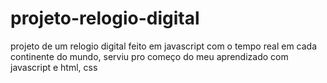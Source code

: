 # projeto-relogio-digital
projeto de um relogio digital feito em javascript com o tempo real em cada continente do mundo, serviu pro começo do meu aprendizado com javascript e html, css
